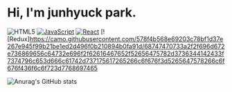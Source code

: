 

# Hi, I'm junhyuck park.

![HTML5](https://img.shields.io/badge/-HTML5-F05032?style=for-the-badge&logo=html5&logoColor=ffffff)
[![JavaScript](https://img.shields.io/badge/-JavaScript-%23F7DF1C?style=for-the-badge&logo=javascript&logoColor=000000&labelColor=%23F7DF1C&color=%23FFCE5A)](https://developer.mozilla.org/en-US/docs/Web/JavaScript)
[![React](https://img.shields.io/badge/-React-%2361DAFB?style=for-the-badge&logo=react&logoColor=ffffff)](https://reactjs.org/)
[![Redux]https://camo.githubusercontent.com/578f4b568e69203c78bf1d37e267e945f99b21be1ed2d496f0b210894b0fa91d/68747470733a2f2f696d672e736869656c64732e696f2f62616467652f52656475782d3736344142433f7374796c653d666c61742d737175617265266c6f676f3d5265647578266c6f676f436f6c6f723d7768697465

![Anurag's GitHub stats](https://github-readme-stats.vercel.app/api?username=wnsgur1855&show_icons=true&theme=radical)
